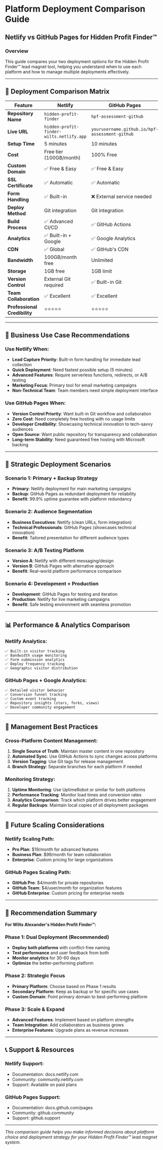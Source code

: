 # Platform Deployment Comparison Guide
## Netlify vs GitHub Pages for Hidden Profit Finder™

### Overview
This guide compares your two deployment options for the Hidden Profit Finder™ lead magnet tool, helping you understand when to use each platform and how to manage multiple deployments effectively.

---

## 🚀 Deployment Comparison Matrix

| Feature | **Netlify** | **GitHub Pages** |
|---------|-------------|------------------|
| **Repository Name** | `hidden-profit-finder` | `hpf-assessment-github` |
| **Live URL** | `hidden-profit-finder-wilts.netlify.app` | `yourusername.github.io/hpf-assessment-github` |
| **Setup Time** | 5 minutes | 10 minutes |
| **Cost** | Free tier (100GB/month) | 100% Free |
| **Custom Domain** | ✅ Free & Easy | ✅ Free & Easy |
| **SSL Certificate** | ✅ Automatic | ✅ Automatic |
| **Form Handling** | ✅ Built-in | ❌ External service needed |
| **Deploy Method** | Git integration | Git integration |
| **Build Process** | ✅ Advanced CI/CD | ✅ GitHub Actions |
| **Analytics** | ✅ Built-in + Google | ✅ Google Analytics |
| **CDN** | ✅ Global | ✅ GitHub's CDN |
| **Bandwidth** | 100GB/month free | Unlimited |
| **Storage** | 1GB free | 1GB limit |
| **Version Control** | External Git required | ✅ Built-in Git |
| **Team Collaboration** | ✅ Excellent | ✅ Excellent |
| **Professional Credibility** | ⭐⭐⭐⭐⭐ | ⭐⭐⭐⭐⭐ |

---

## 💼 Business Use Case Recommendations

### Use Netlify When:
- **Lead Capture Priority**: Built-in form handling for immediate lead collection
- **Quick Deployment**: Need fastest possible setup (5 minutes)
- **Advanced Features**: Require serverless functions, redirects, or A/B testing
- **Marketing Focus**: Primary tool for email marketing campaigns
- **Non-Technical Team**: Team members need simple deployment interface

### Use GitHub Pages When:
- **Version Control Priority**: Want built-in Git workflow and collaboration
- **Zero Cost**: Need completely free hosting with no usage limits
- **Developer Credibility**: Showcasing technical innovation to tech-savvy audiences
- **Open Source**: Want public repository for transparency and collaboration
- **Long-term Stability**: Need guaranteed free hosting with Microsoft backing

---

## 🎯 Strategic Deployment Scenarios

### Scenario 1: Primary + Backup Strategy
- **Primary**: Netlify deployment for main marketing campaigns
- **Backup**: GitHub Pages as redundant deployment for reliability
- **Benefit**: 99.9% uptime guarantee with platform redundancy

### Scenario 2: Audience Segmentation
- **Business Executives**: Netlify (clean URLs, form integration)
- **Technical Professionals**: GitHub Pages (showcases technical innovation)
- **Benefit**: Tailored presentation for different audience types

### Scenario 3: A/B Testing Platform
- **Version A**: Netlify with different messaging/design
- **Version B**: GitHub Pages with alternative approach
- **Benefit**: Real-world platform performance comparison

### Scenario 4: Development + Production
- **Development**: GitHub Pages for testing and iteration
- **Production**: Netlify for live marketing campaigns
- **Benefit**: Safe testing environment with seamless promotion

---

## 📊 Performance & Analytics Comparison

### Netlify Analytics:
```
✅ Built-in visitor tracking
✅ Bandwidth usage monitoring
✅ Form submission analytics
✅ Deploy frequency tracking
✅ Geographic visitor distribution
```

### GitHub Pages + Google Analytics:
```
✅ Detailed visitor behavior
✅ Conversion funnel tracking
✅ Custom event tracking
✅ Repository insights (stars, forks, views)
✅ Developer community engagement
```

---

## 🔧 Management Best Practices

### Cross-Platform Content Management:
1. **Single Source of Truth**: Maintain master content in one repository
2. **Automated Sync**: Use GitHub Actions to sync changes across platforms
3. **Version Tagging**: Use Git tags for release management
4. **Branch Strategy**: Separate branches for each platform if needed

### Monitoring Strategy:
1. **Uptime Monitoring**: Use UptimeRobot or similar for both platforms
2. **Performance Tracking**: Monitor load times and conversion rates
3. **Analytics Comparison**: Track which platform drives better engagement
4. **Regular Backups**: Maintain local copies of all deployment packages

---

## 🚀 Future Scaling Considerations

### Netlify Scaling Path:
- **Pro Plan**: $19/month for advanced features
- **Business Plan**: $99/month for team collaboration
- **Enterprise**: Custom pricing for large organizations

### GitHub Pages Scaling Path:
- **GitHub Pro**: $4/month for private repositories
- **GitHub Team**: $4/user/month for organization features
- **GitHub Enterprise**: Custom pricing for enterprise needs

---

## 🎯 Recommendation Summary

**For Wilts Alexander's Hidden Profit Finder™:**

### Phase 1: Dual Deployment (Recommended)
- **Deploy both platforms** with conflict-free naming
- **Test performance** and user feedback from both
- **Monitor analytics** for 30-60 days
- **Optimize** the better-performing platform

### Phase 2: Strategic Focus
- **Primary Platform**: Choose based on Phase 1 results
- **Secondary Platform**: Keep as backup or for specific use cases
- **Custom Domain**: Point primary domain to best-performing platform

### Phase 3: Scale & Expand
- **Advanced Features**: Implement based on platform strengths
- **Team Integration**: Add collaborators as business grows
- **Enterprise Features**: Upgrade plans as revenue increases

---

## 📞 Support & Resources

### Netlify Support:
- Documentation: docs.netlify.com
- Community: community.netlify.com
- Support: Available on paid plans

### GitHub Pages Support:
- Documentation: docs.github.com/pages
- Community: github.community
- Support: github.support

---

*This comparison guide helps you make informed decisions about platform choice and deployment strategy for your Hidden Profit Finder™ lead magnet system.*
